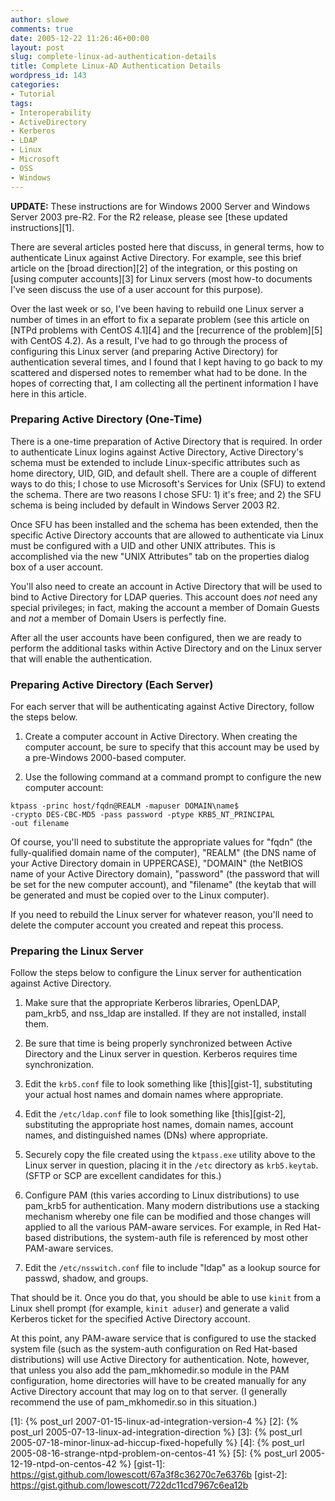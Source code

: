 ```yaml
---
author: slowe
comments: true
date: 2005-12-22 11:26:46+00:00
layout: post
slug: complete-linux-ad-authentication-details
title: Complete Linux-AD Authentication Details
wordpress_id: 143
categories:
- Tutorial
tags:
- Interoperability
- ActiveDirectory
- Kerberos
- LDAP
- Linux
- Microsoft
- OSS
- Windows
---
```


**UPDATE:** These instructions are for Windows 2000 Server and Windows Server 2003 pre-R2. For the R2 release, please see [these updated instructions][1].

There are several articles posted here that discuss, in general terms, how to authenticate Linux against Active Directory. For example, see this brief article on the [broad direction][2] of the integration, or this posting on [using computer accounts][3] for Linux servers (most how-to documents I've seen discuss the use of a user account for this purpose).

Over the last week or so, I've been having to rebuild one Linux server a number of times in an effort to fix a separate problem (see this article on [NTPd problems with CentOS 4.1][4] and the [recurrence of the problem][5] with CentOS 4.2). As a result, I've had to go through the process of configuring this Linux server (and preparing Active Directory) for authentication several times, and I found that I kept having to go back to my scattered and dispersed notes to remember what had to be done. In the hopes of correcting that, I am collecting all the pertinent information I have here in this article.

### Preparing Active Directory (One-Time)

There is a one-time preparation of Active Directory that is required. In order to authenticate Linux logins against Active Directory, Active Directory's schema must be extended to include Linux-specific attributes such as home directory, UID, GID, and default shell. There are a couple of different ways to do this; I chose to use Microsoft's Services for Unix (SFU) to extend the schema. There are two reasons I chose SFU: 1) it's free; and 2) the SFU schema is being included by default in Windows Server 2003 R2.

Once SFU has been installed and the schema has been extended, then the specific Active Directory accounts that are allowed to authenticate via Linux must be configured with a UID and other UNIX attributes. This is accomplished via the new "UNIX Attributes" tab on the properties dialog box of a user account.

You'll also need to create an account in Active Directory that will be used to bind to Active Directory for LDAP queries. This account does _not_ need any special privileges; in fact, making the account a member of Domain Guests and _not_ a member of Domain Users is perfectly fine.

After all the user accounts have been configured, then we are ready to perform the additional tasks within Active Directory and on the Linux server that will enable the authentication.

### Preparing Active Directory (Each Server)

For each server that will be authenticating against Active Directory, follow the steps below.

1. Create a computer account in Active Directory. When creating the computer account, be sure to specify that this account may be used by a pre-Windows 2000-based computer.

2. Use the following command at a command prompt to configure the new computer account:

``` text
ktpass -princ host/fqdn@REALM -mapuser DOMAIN\name$  
-crypto DES-CBC-MD5 -pass password -ptype KRB5_NT_PRINCIPAL  
-out filename
```

Of course, you'll need to substitute the appropriate values for "fqdn" (the fully-qualified domain name of the computer), "REALM" (the DNS name of your Active Directory domain in UPPERCASE), "DOMAIN" (the NetBIOS name of your Active Directory domain), "password" (the password that will be set for the new computer account), and "filename" (the keytab that will be generated and must be copied over to the Linux computer).

If you need to rebuild the Linux server for whatever reason, you'll need to delete the computer account you created and repeat this process.

### Preparing the Linux Server

Follow the steps below to configure the Linux server for authentication against Active Directory.

1. Make sure that the appropriate Kerberos libraries, OpenLDAP, pam\_krb5, and nss\_ldap are installed. If they are not installed, install them.

2. Be sure that time is being properly synchronized between Active Directory and the Linux server in question. Kerberos requires time synchronization.

3. Edit the `krb5.conf` file to look something like [this][gist-1], substituting your actual host names and domain names where appropriate.

4. Edit the `/etc/ldap.conf` file to look something like [this][gist-2], substituting the appropriate host names, domain names, account names, and distinguished names (DNs) where appropriate.

5. Securely copy the file created using the `ktpass.exe` utility above to the Linux server in question, placing it in the `/etc` directory as `krb5.keytab`. (SFTP or SCP are excellent candidates for this.)

6. Configure PAM (this varies according to Linux distributions) to use pam_krb5 for authentication. Many modern distributions use a stacking mechanism whereby one file can be modified and those changes will applied to all the various PAM-aware services. For example, in Red Hat-based distributions, the system-auth file is referenced by most other PAM-aware services.

7. Edit the `/etc/nsswitch.conf` file to include "ldap" as a lookup source for passwd, shadow, and groups.

That should be it. Once you do that, you should be able to use `kinit` from a Linux shell prompt (for example, `kinit aduser`) and generate a valid Kerberos ticket for the specified Active Directory account.

At this point, any PAM-aware service that is configured to use the stacked system file (such as the system-auth configuration on Red Hat-based distributions) will use Active Directory for authentication. Note, however, that unless you also add the pam\_mkhomedir.so module in the PAM configuration, home directories will have to be created manually for any Active Directory account that may log on to that server. (I generally recommend the use of pam\_mkhomedir.so in this situation.)

[1]: {% post_url 2007-01-15-linux-ad-integration-version-4 %}
[2]: {% post_url 2005-07-13-linux-ad-integration-direction %}
[3]: {% post_url 2005-07-18-minor-linux-ad-hiccup-fixed-hopefully %}
[4]: {% post_url 2005-08-16-strange-ntpd-problem-on-centos-41 %}
[5]: {% post_url 2005-12-19-ntpd-on-centos-42 %}
[gist-1]: https://gist.github.com/lowescott/67a3f8c36270c7e6376b
[gist-2]: https://gist.github.com/lowescott/722dc11cd7967c6ea12b
